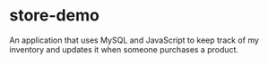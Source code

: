 # store-demo
An application that uses MySQL and JavaScript to keep track of my inventory and updates it when someone purchases a product.

